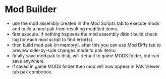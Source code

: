 # Mod Builder
- use the mod assembly created in the Mod Scripts tab to execute mods and build a mod pak from resulting modified items.
- first execute.  if nothing happens the mod assembly didn't build check log for each mod script to find error(s).
- then build mod pak (in memory).  after this you can use Mod Diffs tab to preview side-by-side changes made to pak items.
- finally save mod pak to disk, will default to game MODS folder, but can save anywhere.
- if saved in game MODS folder then mod will now appear in PAK Viewer tab pak combobox.

</br>
